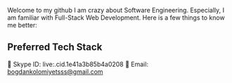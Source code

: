 Welcome to my github
I am crazy about Software Engineering.
Especially, I am familiar with Full-Stack Web Development. Here is a few things to know me better:

## Preferred Tech Stack

🌃 Skype ID: live:.cid.1e41a3b85b4a0208
📧 Email: bogdankolomiyetsss@gmail.com


